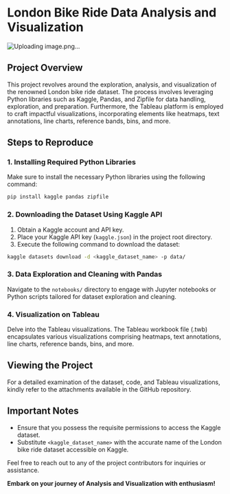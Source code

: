 # London Bike Ride Data Analysis and Visualization
![Uploading image.png…]()

## Project Overview

This project revolves around the exploration, analysis, and visualization of the renowned London bike ride dataset. The process involves leveraging Python libraries such as Kaggle, Pandas, and Zipfile for data handling, exploration, and preparation. Furthermore, the Tableau platform is employed to craft impactful visualizations, incorporating elements like heatmaps, text annotations, line charts, reference bands, bins, and more.


## Steps to Reproduce

### 1. Installing Required Python Libraries

Make sure to install the necessary Python libraries using the following command:

```bash
pip install kaggle pandas zipfile
```

### 2. Downloading the Dataset Using Kaggle API

1. Obtain a Kaggle account and API key.
2. Place your Kaggle API key (`kaggle.json`) in the project root directory.
3. Execute the following command to download the dataset:

```bash
kaggle datasets download -d <kaggle_dataset_name> -p data/
```

### 3. Data Exploration and Cleaning with Pandas

Navigate to the `notebooks/` directory to engage with Jupyter notebooks or Python scripts tailored for dataset exploration and cleaning.

### 4. Visualization on Tableau

Delve into the Tableau visualizations. The Tableau workbook file (.twb) encapsulates various visualizations comprising heatmaps, text annotations, line charts, reference bands, bins, and more.

## Viewing the Project

For a detailed examination of the dataset, code, and Tableau visualizations, kindly refer to the attachments available in the GitHub repository.

## Important Notes

- Ensure that you possess the requisite permissions to access the Kaggle dataset.
- Substitute `<kaggle_dataset_name>` with the accurate name of the London bike ride dataset accessible on Kaggle.

Feel free to reach out to any of the project contributors for inquiries or assistance.

**Embark on your journey of Analysis and Visualization with enthusiasm!**
